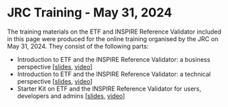 # JRC Training - May 31, 2024

The training materials on the ETF and INSPIRE Reference Validator included in this page were produced for the online training organised by the JRC on May 31, 2024. They consist of the following parts:

* Introduction to ETF and the INSPIRE Reference Validator: a business perspective [[slides](INSPIRE%20Reference%20Validator%20-%20Intro%20business.pdf), [video](https://www.youtube.com/watch?v=BVWxWuo9X5g&list=PLtvJPnZpinhfv3HXkjAOEbTTCSSEE5d7E)]
* Introduction to ETF and the INSPIRE Reference Validator: a technical perspective [[slides](INSPIRE%20Reference%20Validator%20-%20Intro%20technical.pdf), [video](https://www.youtube.com/watch?v=b2WwuBYN1dE&list=PLtvJPnZpinhfv3HXkjAOEbTTCSSEE5d7E&index=3)]
* Starter Kit on ETF and the INSPIRE Reference Validator for users, developers and admins [[slides](INSPIRE%20Reference%20Validator%20-%20Starter%20Kit.pdf), [video](https://www.youtube.com/watch?v=CeO7fUEiOeM&list=PLtvJPnZpinhfv3HXkjAOEbTTCSSEE5d7E&index=4)]
